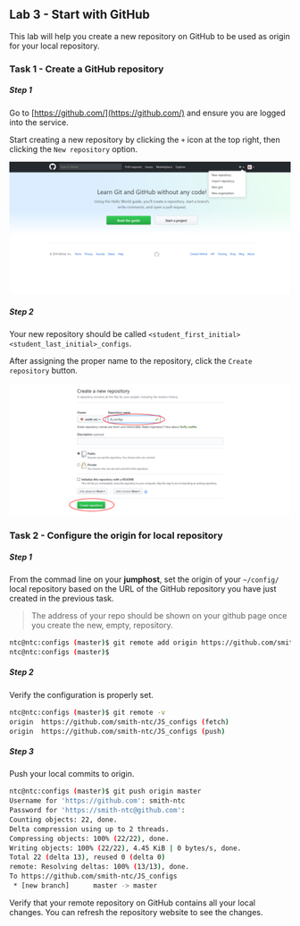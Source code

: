## Lab 3 - Start with GitHub

This lab will help you create a new repository on GitHub to be used as origin for your local repository.


### Task 1 - Create a GitHub repository


##### Step 1

Go to [https://github.com/](https://github.com/) and ensure you are logged into the service.

Start creating a new repository by clicking the `+` icon at the top right, then clicking the `New repository` option.

![Create_New_Repo](images/new_repo.png)


##### Step 2

Your new repository should be called `<student_first_initial><student_last_initial>_configs`.

After assigning the proper name to the repository, click the `Create repository` button.

![Repo_Name](images/repo_name.png)











### Task 2 - Configure the origin for local repository


##### Step 1

From the commad line on your **jumphost**, set the origin of your `~/config/` local repository based on the URL of the GitHub repository you have just created in the previous task.

> The address of your repo should be shown on your github page once you create the new, empty, repository.

```bash
ntc@ntc:configs (master)$ git remote add origin https://github.com/smith-ntc/JS_configs
ntc@ntc:configs (master)$
```


##### Step 2

Verify the configuration is properly set.

```bash
ntc@ntc:configs (master)$ git remote -v
origin  https://github.com/smith-ntc/JS_configs (fetch)
origin  https://github.com/smith-ntc/JS_configs (push)
```


##### Step 3

Push your local commits to origin.

```bash
ntc@ntc:configs (master)$ git push origin master
Username for 'https://github.com': smith-ntc
Password for 'https://smith-ntc@github.com':
Counting objects: 22, done.
Delta compression using up to 2 threads.
Compressing objects: 100% (22/22), done.
Writing objects: 100% (22/22), 4.45 KiB | 0 bytes/s, done.
Total 22 (delta 13), reused 0 (delta 0)
remote: Resolving deltas: 100% (13/13), done.
To https://github.com/smith-ntc/JS_configs
 * [new branch]      master -> master
```

Verify that your remote repository on GitHub contains all your local changes.  You can refresh the repository website to see the changes.